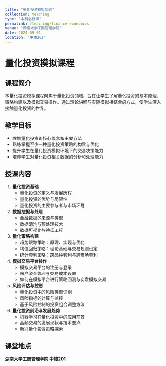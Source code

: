 ```yaml
---
title: "量化投资模拟实验"
collection: teaching
type: "本科必修课"
permalink: /teaching/finance-economics
venue: "湖南大学工商管理学院"
date: 2024-09-01
location: "中楼201"
---
```


# 量化投资模拟课程

## 课程简介
本量化投资模拟课程聚焦于量化投资领域，旨在让学生了解量化投资的基本原理、策略构建以及模拟交易操作。通过理论讲解与实际模拟相结合的方式，使学生深入接触量化投资的世界。

## 教学目标
- 理解量化投资的核心概念和主要方法
- 熟练掌握至少一种量化投资策略的构建与优化
- 提升学生在量化投资模拟环境下的交易决策能力
- 培养学生对量化投资相关数据的分析和处理能力

## 授课内容
1. **量化投资基础**
    - 量化投资的定义与发展历程
    - 量化投资的优势与局限性
    - 量化投资的主要参与者与市场环境
2. **数据挖掘与处理**
    - 金融数据的来源与类型
    - 数据清洗与预处理技术
    - 数据可视化与特征工程
3. **量化策略构建**
    - 趋势跟踪策略：原理、实现与优化
    - 均值回归策略：理论基础与交易规则设定
    - 统计套利策略：跨品种套利与跨市场套利
4. **模拟交易平台操作**
    - 模拟交易平台的注册与登录
    - 账户资金管理与交易成本设置
    - 如何在模拟平台进行策略回测与实盘模拟交易
5. **风险评估与控制**
    - 量化投资中的风险类型识别
    - 风险指标的计算与监控
    - 基于风险控制的投资组合调整方法
6. **量化投资前沿与发展趋势**
    - 机器学习在量化投资中的应用前景
    - 高频交易的发展现状与技术要点
    - 新兴量化投资策略探索 

## 课堂地点

**湖南大学工商管理学院 中楼201**
